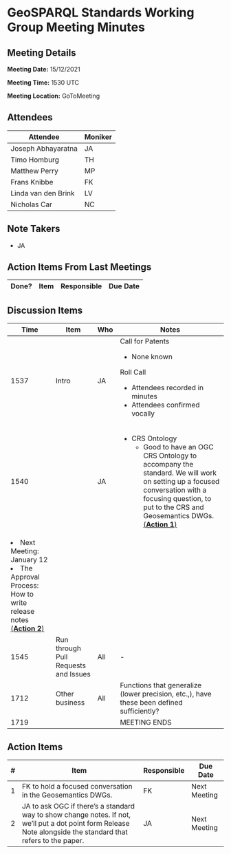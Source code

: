 # GeoSPARQL Standards Working Group Meeting Minutes
## Meeting Details
**Meeting Date:** 15/12/2021

**Meeting Time:** 1530 UTC

**Meeting Location:** GoToMeeting  

## Attendees
Attendee | Moniker |
---- | ---- |
Joseph Abhayaratna | JA |
Timo Homburg | TH |
Matthew Perry | MP |
Frans Knibbe | FK |
Linda van den Brink | LV |
Nicholas Car | NC |

## Note Takers
- JA

## Action Items From Last Meetings
Done? | Item | Responsible | Due Date |
---- | ---- | ---- | --- |


## Discussion Items
Time | Item | Who | Notes |
---- | ---- | ---- | ---- |
1537 | Intro | JA | Call for Patents<ul><li>None known</li></ul>Roll Call<ul><li>Attendees recorded in minutes</li><li>Attendees confirmed vocally</li></ul> |
1540 |  | JA | <ul><li>CRS Ontology<ul><li>Good to have an OGC CRS Ontology to accompany the standard. We will work on setting up a focused conversation with a focusing question, to put to the CRS and Geosemantics DWGs. [(**Action 1**)](#action_1) 
</li></ul></li><li>Next Meeting: January 12</li><li>The Approval Process: How to write release notes [(**Action 2**)](#action_2) |
1545 | Run through Pull Requests and Issues | All | - |
1712 | Other business | All | Functions that generalize (lower precision, etc.,), have these been defined sufficiently? |
1719 | | | MEETING ENDS |

## Action Items
\# | Item | Responsible | Due Date |
---- | ---- | ---- | ---- |
<span name="action_1">1</span> | FK to hold a focused conversation in the Geosemantics DWGs. | FK | Next Meeting |
<span name="action_2">2</span> | JA to ask OGC if there’s a standard way to show change notes. If not, we’ll put a dot point form Release Note alongside the standard that refers to the paper. | JA | Next Meeting |
